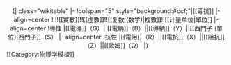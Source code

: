 <div style="text-align:center;">
{| class="wikitable" 
|-
!colspan="5" style="background:#ccf;"|[[導抗]]
|- align=center
! !![[實數]]!![[虛數]]!![[复数 (数学)|複數]]!![[计量单位|單位]]
|- align=center
!導性
|[[電導]]（G）||[[電納]]（B）||[[導納]]（Y）||[[西門子 (單位)|西門子]]（S）
|- align=center
!抗性
|[[電阻]]（R）||[[電抗]]（X）||[[阻抗]]（Z）||[[歐姆]]（Ω）
|}
</div><noinclude>
[[Category:物理学模板]]
</noinclude>